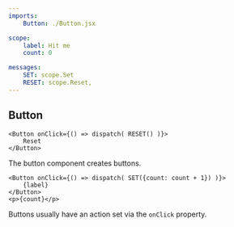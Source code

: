 ```yaml
---
imports:
    Button: ./Button.jsx

scope:
    label: Hit me
    count: 0

messages:
    SET: scope.Set
    RESET: scope.Reset,
---
```


Button
----

```render jsx aside
<Button onClick={() => dispatch( RESET() )}>
    Reset
</Button>
```

The button component creates buttons.

```demo jsx aside
<Button onClick={() => dispatch( SET({count: count + 1}) )}>
    {label}
</Button>
<p>{count}</p>
```

Buttons usually have an action set via the `onClick` property.
